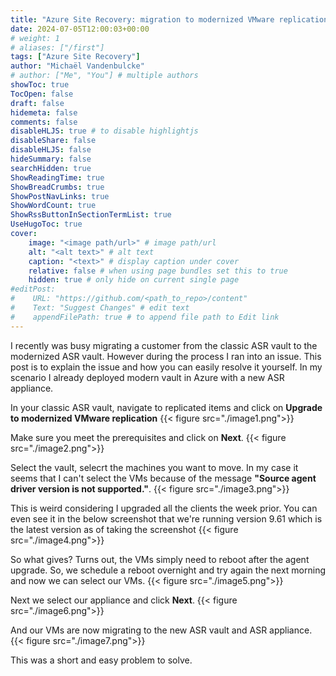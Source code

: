```yaml
---
title: "Azure Site Recovery: migration to modernized VMware replication troubleshooting"
date: 2024-07-05T12:00:03+00:00
# weight: 1
# aliases: ["/first"]
tags: ["Azure Site Recovery"]
author: "Michaël Vandenbulcke"
# author: ["Me", "You"] # multiple authors
showToc: true
TocOpen: false
draft: false
hidemeta: false
comments: false
disableHLJS: true # to disable highlightjs
disableShare: false
disableHLJS: false
hideSummary: false
searchHidden: true
ShowReadingTime: true
ShowBreadCrumbs: true
ShowPostNavLinks: true
ShowWordCount: true
ShowRssButtonInSectionTermList: true
UseHugoToc: true
cover:
    image: "<image path/url>" # image path/url
    alt: "<alt text>" # alt text
    caption: "<text>" # display caption under cover
    relative: false # when using page bundles set this to true
    hidden: true # only hide on current single page
#editPost:
#    URL: "https://github.com/<path_to_repo>/content"
#    Text: "Suggest Changes" # edit text
#    appendFilePath: true # to append file path to Edit link
---
```

I recently was busy migrating a customer from the classic ASR vault to the modernized ASR vault. However during the process I ran into an issue. This post is to explain the issue and how you can easily resolve it yourself. In my scenario I already deployed modern vault in Azure with a new ASR appliance. 

In your classic ASR vault, navigate to replicated items and click on **Upgrade to modernized VMware replication**
{{< figure src="./image1.png">}}

Make sure you meet the prerequisites and click on **Next**.
{{< figure src="./image2.png">}}

Select the vault, selecrt the machines you want to move. In my case it seems that I can't select the VMs because of the message **"Source agent driver version is not supported."**.
{{< figure src="./image3.png">}}

This is weird considering I upgraded all the clients the week prior. You can even see it in the below screenshot that we're running version 9.61 which is the latest version as of taking the screenshot
{{< figure src="./image4.png">}}

So what gives? Turns out, the VMs simply need to reboot after the agent upgrade. So, we schedule a reboot overnight and try again the next morning and now we can select our VMs.
{{< figure src="./image5.png">}}

Next we select our appliance and click **Next**.
{{< figure src="./image6.png">}}

And our VMs are now migrating to the new ASR vault and ASR appliance. 
{{< figure src="./image7.png">}}

This was a short and easy problem to solve. 